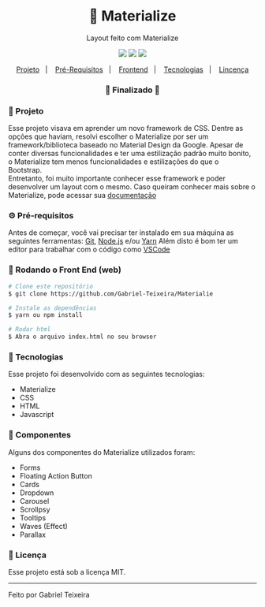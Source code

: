 <h1 align="center">
    🚀 Materialize
</h1>
<p align="center">Layout feito com Materialize</p>

<p align="center">
  <img src="https://img.shields.io/static/v1?label=materialize%20version&message=1.0.0&color=ee6e73" />
  <!--<img src="https://img.shields.io/badge/repo%20size-2.00%20MB-informational" />-->
  <img src="https://img.shields.io/badge/last%20commit-september-important" />
  <img src="https://img.shields.io/badge/license-MIT-success"/>
</p>

<p align="center">
  <a href="#-projeto">Projeto</a>&nbsp;&nbsp;&nbsp;|&nbsp;&nbsp;&nbsp;
  <a href="#-pré-requisitos">Pré-Requisitos</a>&nbsp;&nbsp;&nbsp;|&nbsp;&nbsp;&nbsp;
  <a href="#-rodando-o-front-end-web">Frontend</a>&nbsp;&nbsp;&nbsp;|&nbsp;&nbsp;&nbsp;
  <a href="#-tecnologias">Tecnologias</a>&nbsp;&nbsp;&nbsp;|&nbsp;&nbsp;&nbsp;
  <a href="#-licença">Lincença</a>
</p>

<h3 align="center"> 
🚧  Finalizado  🚧
</h3>

### 📖 Projeto
Esse projeto visava em aprender um novo framework de CSS. Dentre as opções que haviam, resolvi escolher o Materialize por ser um framework/biblioteca baseado no Material
Design da Google. Apesar de conter diversas funcionalidades e ter uma estilização padrão muito bonito, o Materialize tem menos funcionalidades e estilizações do que o  
Bootstrap.
<br/>
Entretanto, foi muito importante conhecer esse framework e poder desenvolver um layout com o mesmo. Caso queiram conhecer mais sobre o Materialize, pode acessar sua 
[documentação](https://materializecss.com/)


### ⚙ Pré-requisitos

Antes de começar, você vai precisar ter instalado em sua máquina as seguintes ferramentas:
[Git](https://git-scm.com), [Node.js](https://nodejs.org/en/) e/ou [Yarn](https://https://yarnpkg.com/) 
Além disto é bom ter um editor para trabalhar com o código como [VSCode](https://code.visualstudio.com/)

### 🎲 Rodando o Front End (web)

```bash
# Clone este repositório
$ git clone https://github.com/Gabriel-Teixeira/Materialie

# Instale as dependências
$ yarn ou npm install

# Rodar html
$ Abra o arquivo index.html no seu browser
```

### 🚀 Tecnologias

Esse projeto foi desenvolvido com as seguintes tecnologias:

- Materialize
- CSS
- HTML
- Javascript

### 📕 Componentes 

Alguns dos componentes do Materialize utilizados foram:

- Forms
- Floating Action Button
- Cards
- Dropdown
- Carousel
- Scrollpsy
- Tooltips
- Waves (Effect)
- Parallax


### 📝 Licença

Esse projeto está sob a licença MIT.

<hr/>

Feito por Gabriel Teixeira

